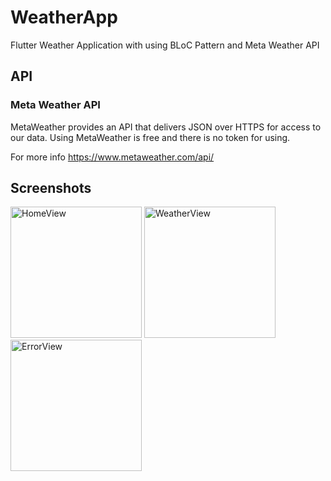 # WeatherApp

Flutter Weather Application with using BLoC Pattern and Meta Weather API



## API

### Meta Weather API

MetaWeather provides an API that delivers JSON over HTTPS for access to our data.
Using MetaWeather is free and there is no token for using.

For more info https://www.metaweather.com/api/

## Screenshots

<img
		width="210"
		alt="HomeView"
		src="https://user-images.githubusercontent.com/24645197/83351891-85757500-a350-11ea-8382-2123f8eb858a.png">
<img
		width="210"
		alt="WeatherView"
		src="https://user-images.githubusercontent.com/24645197/83351907-9de58f80-a350-11ea-9507-062d40fde372.png">    
    <img
		width="210"
		alt="ErrorView"
		src="https://user-images.githubusercontent.com/24645197/83351928-c79eb680-a350-11ea-87aa-5b8725603476.png">
